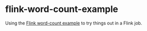 # flink-word-count-example

Using the [Flink word-count example](https://github.com/apache/flink/blob/master/flink-examples/flink-examples-streaming/src/main/java/org/apache/flink/streaming/examples/wordcount/WordCount.java) to try things out in a Flink job.
